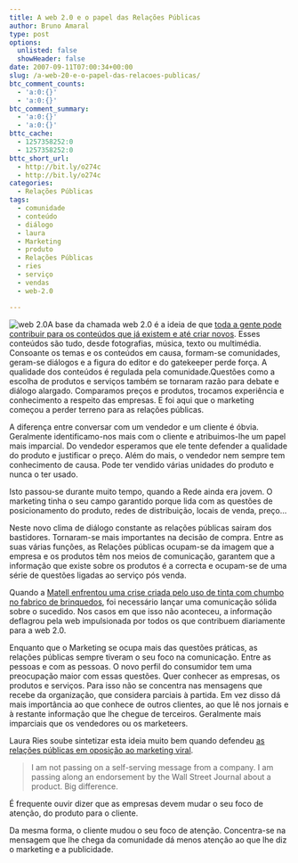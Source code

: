 ```yaml
---
title: A web 2.0 e o papel das Relações Públicas
author: Bruno Amaral
type: post
options:
  unlisted: false
  showHeader: false
date: 2007-09-11T07:00:34+00:00
slug: /a-web-20-e-o-papel-das-relacoes-publicas/
btc_comment_counts:
  - 'a:0:{}'
  - 'a:0:{}'
btc_comment_summary:
  - 'a:0:{}'
  - 'a:0:{}'
bttc_cache:
  - 1257358252:0
  - 1257358252:0
bttc_short_url:
  - http://bit.ly/o274c
  - http://bit.ly/o274c
categories:
  - Relações Públicas
tags:
  - comunidade
  - conteúdo
  - diálogo
  - laura
  - Marketing
  - produto
  - Relações Públicas
  - ries
  - serviço
  - vendas
  - web-2.0

---
```

<img src="/wp-content/uploads/2007/09/web201.png" alt="web 2.0" class="left" />A base da chamada web 2.0 é a ideia de que [toda a gente pode contribuir para os conteúdos que já existem e até criar novos][1]. Esses conteúdos são tudo, desde fotografias, música, texto ou multimédia. Consoante os temas e os conteúdos em causa, formam-se comunidades, geram-se diálogos e a figura do editor e do gatekeeper perde força. A qualidade dos conteúdos é regulada pela comunidade.Questões como a escolha de produtos e serviços também se tornaram razão para debate e diálogo alargado. Comparamos preços e produtos, trocamos experiência e conhecimento a respeito das empresas. E foi aqui que o marketing começou a perder terreno para as relações públicas.

A diferença entre conversar com um vendedor e um cliente é óbvia. Geralmente identificamo-nos mais com o cliente e atribuimos-lhe um papel mais imparcial. Do vendedor esperamos que ele tente defender a qualidade do produto e justificar o preço. Além do mais, o vendedor nem sempre tem conhecimento de causa. Pode ter vendido várias unidades do produto e nunca o ter usado.

Isto passou-se durante muito tempo, quando a Rede ainda era jovem. O marketing tinha o seu campo garantido porque lida com as questões de posicionamento do produto, redes de distribuição, locais de venda, preço&#8230;

Neste novo clima de diálogo constante as relações públicas sairam dos bastidores. Tornaram-se mais importantes na decisão de compra. Entre as suas várias funções, as Relações públicas ocupam-se da imagem que a empresa e os produtos têm nos meios de comunicação, garantem que a informação que existe sobre os produtos é a correcta e ocupam-se de uma série de questões ligadas ao serviço pós venda.

Quando a [Matell enfrentou uma crise criada pelo uso de tinta com chumbo no fabrico de brinquedos][2], foi necessário lançar uma comunicação sólida sobre o sucedido. Nos casos em que isso não aconteceu, a informação deflagrou pela web impulsionada por todos os que contribuem diariamente para a web 2.0.

Enquanto que o Marketing se ocupa mais das questões práticas, as relações públicas sempre tiveram o seu foco na comunicação. Entre as pessoas e com as pessoas. O novo perfil do consumidor tem uma preocupação maior com essas questões. Quer conhecer as empresas, os produtos e serviços. Para isso não se concentra nas mensagens que recebe da organização, que considera parciais à partida. Em vez disso dá mais importância ao que conhece de outros clientes, ao que lê nos jornais e à restante informação que lhe chegue de terceiros. Geralmente mais imparciais que os vendedores ou os marketeers.

Laura Ries soube sintetizar esta ideia muito bem quando defendeu [as relações públicas em oposição ao marketing viral][3].

> I am not passing on a self-serving message from a company. I am passing along an endorsement by the Wall Street Journal about a product. Big difference.

É frequente ouvir dizer que as empresas devem mudar o seu foco de atenção, do produto para o cliente.

Da mesma forma, o cliente mudou o seu foco de atenção. Concentra-se na mensagem que lhe chega da comunidade dá menos atenção ao que lhe diz o marketing e a publicidade.

 [1]: http://naweb2.com/2007/09/glossario/a-web-2-0-explicada-numa-imagem/
 [2]: http://www.brunoamaral.com/post/gestao-de-crise-mattel-mandou-recolher-mais-de-1-milhao-de-brinquedos/
 [3]: http://ries.typepad.com/ries_blog/2007/09/viral-marketing.html
